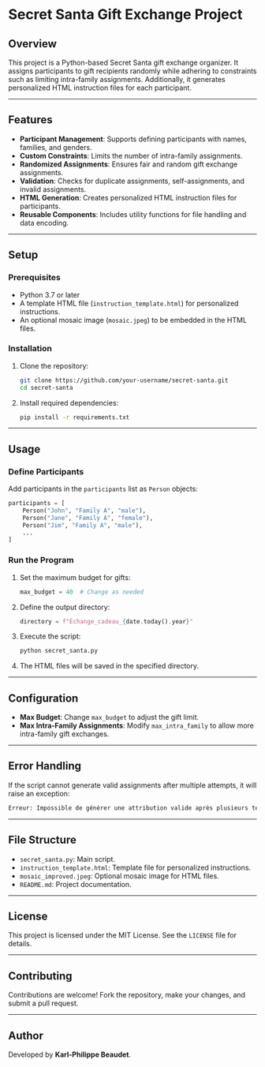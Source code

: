 
# Secret Santa Gift Exchange Project

## Overview

This project is a Python-based Secret Santa gift exchange organizer. It assigns participants to gift recipients randomly while adhering to constraints such as limiting intra-family assignments. Additionally, it generates personalized HTML instruction files for each participant.

---

## Features

- **Participant Management**: Supports defining participants with names, families, and genders.
- **Custom Constraints**: Limits the number of intra-family assignments.
- **Randomized Assignments**: Ensures fair and random gift exchange assignments.
- **Validation**: Checks for duplicate assignments, self-assignments, and invalid assignments.
- **HTML Generation**: Creates personalized HTML instruction files for participants.
- **Reusable Components**: Includes utility functions for file handling and data encoding.

---

## Setup

### Prerequisites

- Python 3.7 or later
- A template HTML file (`instruction_template.html`) for personalized instructions.
- An optional mosaic image (`mosaic.jpeg`) to be embedded in the HTML files.

### Installation

1. Clone the repository:

   ```bash
   git clone https://github.com/your-username/secret-santa.git
   cd secret-santa
   ```
2. Install required dependencies:

   ```bash
   pip install -r requirements.txt
   ```

---

## Usage

### Define Participants

Add participants in the `participants` list as `Person` objects:

```python
participants = [
    Person("John", "Family A", "male"),
    Person("Jane", "Family A", "female"),
    Person("Jim", "Family A", "male"),
    ...
]
```

### Run the Program

1. Set the maximum budget for gifts:

   ```python
   max_budget = 40  # Change as needed
   ```

2. Define the output directory:

   ```python
   directory = f"Échange_cadeau_{date.today().year}"
   ```

3. Execute the script:

   ```bash
   python secret_santa.py
   ```

4. The HTML files will be saved in the specified directory.

---

## Configuration

- **Max Budget**: Change `max_budget` to adjust the gift limit.
- **Max Intra-Family Assignments**: Modify `max_intra_family` to allow more intra-family gift exchanges.

---

## Error Handling

If the script cannot generate valid assignments after multiple attempts, it will raise an exception:

```python
Erreur: Impossible de générer une attribution valide après plusieurs tentatives.
```

---

## File Structure

- `secret_santa.py`: Main script.
- `instruction_template.html`: Template file for personalized instructions.
- `mosaic_improved.jpeg`: Optional mosaic image for HTML files.
- `README.md`: Project documentation.

---

## License

This project is licensed under the MIT License. See the `LICENSE` file for details.

---

## Contributing

Contributions are welcome! Fork the repository, make your changes, and submit a pull request.

---

## Author

Developed by **Karl-Philippe Beaudet**.
